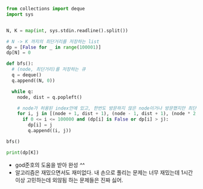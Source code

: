 ```python
from collections import deque
import sys


N, K = map(int, sys.stdin.readline().split())

# N -> K 까지의 최단거리를 저장하는 list
dp = [False for _ in range(100001)]
dp[N] = 0

def bfs():
  # (node, 최단거리)를 저장하는 큐
  q = deque()
  q.append((N, 0))

  while q:
    node, dist = q.popleft()

    # node가 허용된 index안에 있고, 한번도 방문하지 않은 node이거나 방문했지만 최단거리가 비효율적인 경우 큐에 추가
    for i, j in [(node + 1, dist + 1), (node - 1, dist + 1), (node * 2, dist)]:
      if 0 <= i <= 100000 and (dp[i] is False or dp[i] > j):
        dp[i] = j
        q.append((i, j))

bfs()

print(dp[K])
```

- god준호의 도움을 받아 완성 _^^_
- 알고리즘은 재밌으면서도 재미없다. 내 손으로 풀리는 문제는 너무 재밌는데 1시간 이상 고민하는데 외않됨 하는 문제들은 진짜 싫어.
